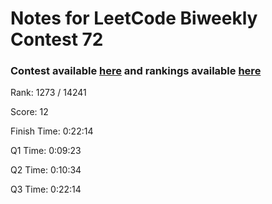 # Notes for LeetCode Biweekly Contest 72

### Contest available [here](https://leetcode.com/contest/biweekly-contest-72/) and rankings available [here](https://leetcode.com/contest/biweekly-contest-72/ranking/)


Rank: 1273 / 14241

Score: 12


Finish Time: 0:22:14

Q1 Time: 0:09:23

Q2 Time: 0:10:34

Q3 Time: 0:22:14
